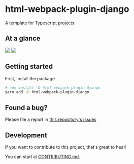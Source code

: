 # html-webpack-plugin-django

A template for Typescript projects

## At a glance

<img src="https://img.shields.io/bundlephobia/minzip/html-webpack-plugin-django">
<img src="https://img.shields.io/npm/v/html-webpack-plugin-django">

## Getting started

First, install the package

```sh
# npm install -D html-webpack-plugin-django
yarn add -D html-webpack-plugin-django
```

## Found a bug?

Please file a report in [this repository's issues](https://github.com/TommasoAmici/html-webpack-plugin-django/issues)

## Development

If you want to contribute to this project, that's great to hear!

You can start at [CONTRIBUTING.md](./CONTRIBUTING.md).
